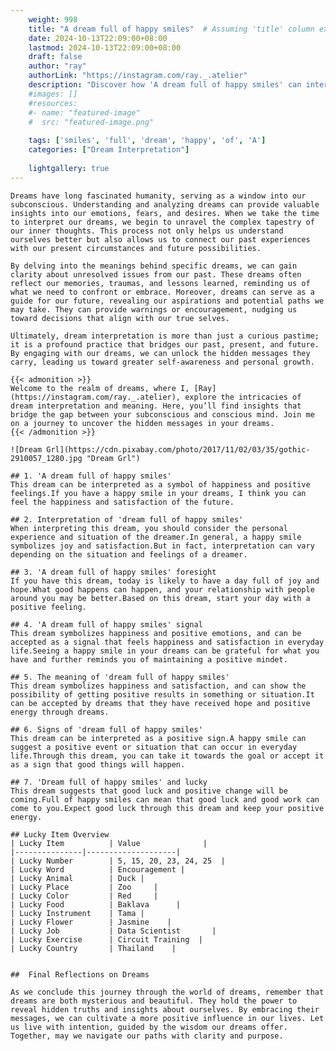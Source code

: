 ```yaml
---
    weight: 998
    title: "A dream full of happy smiles"  # Assuming 'title' column exists
    date: 2024-10-13T22:09:00+08:00
    lastmod: 2024-10-13T22:09:00+08:00
    draft: false
    author: "ray"
    authorLink: "https://instagram.com/ray._.atelier"
    description: "Discover how 'A dream full of happy smiles' can interpret your future and uncover its significant meanings in your life."
    #images: []
    #resources:
    #- name: "featured-image"
    #  src: "featured-image.png"
    
    tags: ['smiles', 'full', 'dream', 'happy', 'of', 'A']
    categories: ["Dream Interpretation"]
    
    lightgallery: true
---
```

    
    Dreams have long fascinated humanity, serving as a window into our subconscious. Understanding and analyzing dreams can provide valuable insights into our emotions, fears, and desires. When we take the time to interpret our dreams, we begin to unravel the complex tapestry of our inner thoughts. This process not only helps us understand ourselves better but also allows us to connect our past experiences with our present circumstances and future possibilities.
    
    By delving into the meanings behind specific dreams, we can gain clarity about unresolved issues from our past. These dreams often reflect our memories, traumas, and lessons learned, reminding us of what we need to confront or embrace. Moreover, dreams can serve as a guide for our future, revealing our aspirations and potential paths we may take. They can provide warnings or encouragement, nudging us toward decisions that align with our true selves.
    
    Ultimately, dream interpretation is more than just a curious pastime; it is a profound practice that bridges our past, present, and future. By engaging with our dreams, we can unlock the hidden messages they carry, leading us toward greater self-awareness and personal growth.
    
    {{< admonition >}}
    Welcome to the realm of dreams, where I, [Ray](https://instagram.com/ray._.atelier), explore the intricacies of dream interpretation and meaning. Here, you’ll find insights that bridge the gap between your subconscious and conscious mind. Join me on a journey to uncover the hidden messages in your dreams.
    {{< /admonition >}}
    
    ![Dream Grl](https://cdn.pixabay.com/photo/2017/11/02/03/35/gothic-2910057_1280.jpg "Dream Grl")
    
    ## 1. 'A dream full of happy smiles'
    This dream can be interpreted as a symbol of happiness and positive feelings.If you have a happy smile in your dreams, I think you can feel the happiness and satisfaction of the future.
    
    ## 2. Interpretation of 'dream full of happy smiles'
    When interpreting this dream, you should consider the personal experience and situation of the dreamer.In general, a happy smile symbolizes joy and satisfaction.But in fact, interpretation can vary depending on the situation and feelings of a dreamer.
    
    ## 3. 'A dream full of happy smiles' foresight
    If you have this dream, today is likely to have a day full of joy and hope.What good happens can happen, and your relationship with people around you may be better.Based on this dream, start your day with a positive feeling.
    
    ## 4. 'A dream full of happy smiles' signal
    This dream symbolizes happiness and positive emotions, and can be accepted as a signal that feels happiness and satisfaction in everyday life.Seeing a happy smile in your dreams can be grateful for what you have and further reminds you of maintaining a positive mindet.
    
    ## 5. The meaning of 'dream full of happy smiles'
    This dream symbolizes happiness and satisfaction, and can show the possibility of getting positive results in something or situation.It can be accepted by dreams that they have received hope and positive energy through dreams.
    
    ## 6. Signs of 'dream full of happy smiles'
    This dream can be interpreted as a positive sign.A happy smile can suggest a positive event or situation that can occur in everyday life.Through this dream, you can take it towards the goal or accept it as a sign that good things will happen.
    
    ## 7. 'Dream full of happy smiles' and lucky
    This dream suggests that good luck and positive change will be coming.Full of happy smiles can mean that good luck and good work can come to you.Expect good luck through this dream and keep your positive energy.
    
    ## Lucky Item Overview
    | Lucky Item          | Value              |
    |---------------|--------------------|
    | Lucky Number        | 5, 15, 20, 23, 24, 25  |
    | Lucky Word          | Encouragement |
    | Lucky Animal        | Duck |
    | Lucky Place         | Zoo     |
    | Lucky Color         | Red     |
    | Lucky Food          | Baklava      |
    | Lucky Instrument    | Tama |
    | Lucky Flower        | Jasmine    |
    | Lucky Job           | Data Scientist       |
    | Lucky Exercise      | Circuit Training  |
    | Lucky Country       | Thailand    |
    
    
    ##  Final Reflections on Dreams
    
    As we conclude this journey through the world of dreams, remember that dreams are both mysterious and beautiful. They hold the power to reveal hidden truths and insights about ourselves. By embracing their messages, we can cultivate a more positive influence in our lives. Let us live with intention, guided by the wisdom our dreams offer. Together, may we navigate our paths with clarity and purpose.
    